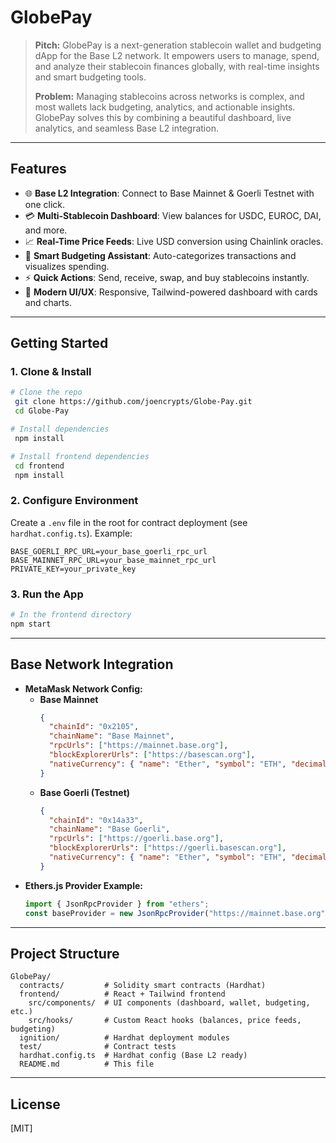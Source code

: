 # GlobePay

> **Pitch:**
> GlobePay is a next-generation stablecoin wallet and budgeting dApp for the Base L2 network. It empowers users to manage, spend, and analyze their stablecoin finances globally, with real-time insights and smart budgeting tools. 
>
> **Problem:** Managing stablecoins across networks is complex, and most wallets lack budgeting, analytics, and actionable insights. GlobePay solves this by combining a beautiful dashboard, live analytics, and seamless Base L2 integration.
>

---

## Features

- 🌐 **Base L2 Integration**: Connect to Base Mainnet & Goerli Testnet with one click.
- 💳 **Multi-Stablecoin Dashboard**: View balances for USDC, EUROC, DAI, and more.
- 📈 **Real-Time Price Feeds**: Live USD conversion using Chainlink oracles.
- 🧠 **Smart Budgeting Assistant**: Auto-categorizes transactions and visualizes spending.
- ⚡ **Quick Actions**: Send, receive, swap, and buy stablecoins instantly.
- 🧩 **Modern UI/UX**: Responsive, Tailwind-powered dashboard with cards and charts.

---

## Getting Started

### 1. **Clone & Install**
```bash
# Clone the repo
 git clone https://github.com/joencrypts/Globe-Pay.git
 cd Globe-Pay

# Install dependencies
 npm install

# Install frontend dependencies
 cd frontend
 npm install
```

### 2. **Configure Environment**
Create a `.env` file in the root for contract deployment (see `hardhat.config.ts`). Example:
```
BASE_GOERLI_RPC_URL=your_base_goerli_rpc_url
BASE_MAINNET_RPC_URL=your_base_mainnet_rpc_url
PRIVATE_KEY=your_private_key
```

### 3. **Run the App**
```bash
# In the frontend directory
npm start
```

---

## Base Network Integration

- **MetaMask Network Config:**
  - **Base Mainnet**
    ```json
    {
      "chainId": "0x2105",
      "chainName": "Base Mainnet",
      "rpcUrls": ["https://mainnet.base.org"],
      "blockExplorerUrls": ["https://basescan.org"],
      "nativeCurrency": { "name": "Ether", "symbol": "ETH", "decimals": 18 }
    }
    ```
  - **Base Goerli (Testnet)**
    ```json
    {
      "chainId": "0x14a33",
      "chainName": "Base Goerli",
      "rpcUrls": ["https://goerli.base.org"],
      "blockExplorerUrls": ["https://goerli.basescan.org"],
      "nativeCurrency": { "name": "Ether", "symbol": "ETH", "decimals": 18 }
    }
    ```
- **Ethers.js Provider Example:**
  ```ts
  import { JsonRpcProvider } from "ethers";
  const baseProvider = new JsonRpcProvider("https://mainnet.base.org");
  ```

---

## Project Structure

```
GlobePay/
  contracts/         # Solidity smart contracts (Hardhat)
  frontend/          # React + Tailwind frontend
    src/components/  # UI components (dashboard, wallet, budgeting, etc.)
    src/hooks/       # Custom React hooks (balances, price feeds, budgeting)
  ignition/          # Hardhat deployment modules
  test/              # Contract tests
  hardhat.config.ts  # Hardhat config (Base L2 ready)
  README.md          # This file
```

---

## License

[MIT]

